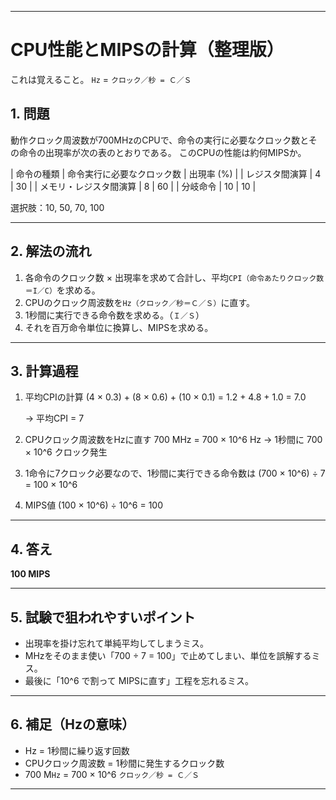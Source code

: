 
---

# CPU性能とMIPSの計算（整理版）


これは覚えること。
`Hz` =  `クロック／秒 = Ｃ／Ｓ`


## 1. 問題

動作クロック周波数が700MHzのCPUで、命令の実行に必要なクロック数とその命令の出現率が次の表のとおりである。
このCPUの性能は約何MIPSか。

| 命令の種類            | 命令実行に必要なクロック数 | 出現率 (%) |
| レジスタ間演算        | 4                        | 30      |
| メモリ・レジスタ間演算 | 8                        | 60      |
| 分岐命令              | 10                       | 10      |

選択肢：10, 50, 70, 100

---

## 2. 解法の流れ

1. 各命令のクロック数 × 出現率を求めて合計し、平均`CPI（命令あたりクロック数＝I／C）`を求める。
2. CPUのクロック周波数を`Hz（クロック／秒＝Ｃ／Ｓ）`に直す。
3. 1秒間に実行できる命令数を求める。（`Ｉ／Ｓ`）
4. それを百万命令単位に換算し、MIPSを求める。

---

## 3. 計算過程

1. 平均CPIの計算
   (4 × 0.3) + (8 × 0.6) + (10 × 0.1)
   = 1.2 + 4.8 + 1.0
   = 7.0

   → 平均CPI = 7

2. CPUクロック周波数をHzに直す
   700 MHz = 700 × 10^6 Hz
   → 1秒間に 700 × 10^6 クロック発生

3. 1命令に7クロック必要なので、1秒間に実行できる命令数は
   (700 × 10^6) ÷ 7 = 100 × 10^6

4. MIPS値
   (100 × 10^6) ÷ 10^6 = 100

---

## 4. 答え

**100 MIPS**

---

## 5. 試験で狙われやすいポイント

* 出現率を掛け忘れて単純平均してしまうミス。
* MHzをそのまま使い「700 ÷ 7 = 100」で止めてしまい、単位を誤解するミス。
* 最後に「10^6 で割って MIPSに直す」工程を忘れるミス。

---

## 6. 補足（Hzの意味）

* Hz = 1秒間に繰り返す回数
* CPUクロック周波数 = 1秒間に発生するクロック数
* 700 M`Hz` = 700 × 10^6 `クロック／秒 = Ｃ／Ｓ`

---


